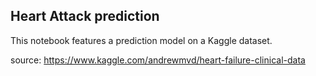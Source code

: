 ## Heart Attack prediction

This notebook features a prediction model on a Kaggle dataset.


source: https://www.kaggle.com/andrewmvd/heart-failure-clinical-data

